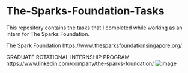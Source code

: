 # The-Sparks-Foundation-Tasks
This repository contains the tasks that I completed while working as an intern for The Sparks Foundation.

The Spark Foundation https://www.thesparksfoundationsingapore.org/ 

GRADUATE ROTATIONAL INTERNSHIP PROGRAM https://www.linkedin.com/company/the-sparks-foundation/
![image](https://user-images.githubusercontent.com/129636310/230254561-bb6be6b8-08a9-4c67-b562-fbb016d2b72c.png)




